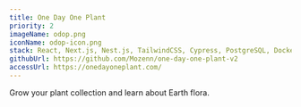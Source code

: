 ```yaml
---
title: One Day One Plant
priority: 2
imageName: odop.png
iconName: odop-icon.png
stack: React, Next.js, Nest.js, TailwindCSS, Cypress, PostgreSQL, Docker, Nginx, OVH, Github Actions
githubUrl: https://github.com/Mozenn/one-day-one-plant-v2
accessUrl: https://onedayoneplant.com/
---
```


Grow your plant collection and learn about Earth flora.
